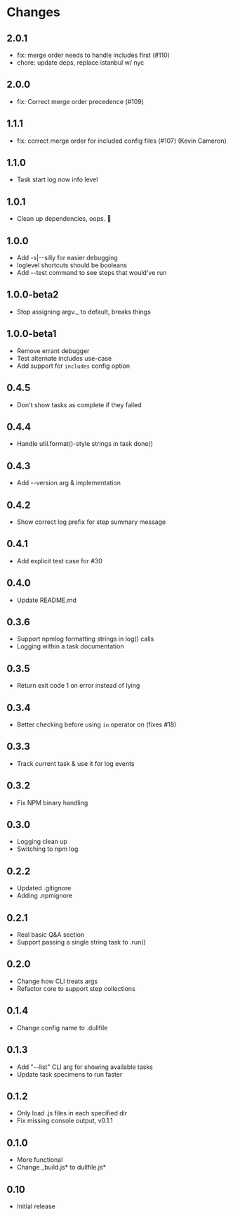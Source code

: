# Changes

## 2.0.1

- fix: merge order needs to handle includes first (#110)
- chore: update deps, replace istanbul w/ nyc

## 2.0.0

- fix: Correct merge order precedence (#109)

## 1.1.1

- fix: correct merge order for included config files (#107) (Kevin Cameron)

## 1.1.0

- Task start log now info level

## 1.0.1

- Clean up dependencies, oops. :construction:

## 1.0.0

- Add -s|--silly for easier debugging
- loglevel shortcuts should be booleans
- Add --test command to see steps that would've run

## 1.0.0-beta2

- Stop assigning argv._ to default, breaks things

## 1.0.0-beta1

- Remove errant debugger
- Test alternate includes use-case
- Add support for `includes` config option

## 0.4.5

- Don't show tasks as complete if they failed

## 0.4.4

- Handle util.format()-style strings in task done()

## 0.4.3

- Add --version arg & implementation

## 0.4.2

- Show correct log prefix for step summary message

## 0.4.1

- Add explicit test case for #30

## 0.4.0

- Update README.md

## 0.3.6

- Support npmlog formatting strings in log() calls
- Logging within a task documentation

## 0.3.5

- Return exit code 1 on error instead of lying

## 0.3.4

- Better checking before using `in` operator on (fixes #18)

## 0.3.3

- Track current task & use it for log events

## 0.3.2

- Fix NPM binary handling

## 0.3.0

- Logging clean up
- Switching to npm log

## 0.2.2

- Updated .gitignore
- Adding .npmignore

## 0.2.1

- Real basic Q&A section
- Support passing a single string task to .run()

## 0.2.0

- Change how CLI treats args
- Refactor core to support step collections

## 0.1.4

- Change config name to .dullfile

## 0.1.3

- Add "--list" CLI arg for showing available tasks
- Update task specimens to run faster

## 0.1.2

- Only load .js files in each specified dir
- Fix missing console output, v0.1.1

## 0.1.0

- More functional
- Change _build.js* to dullfile.js*

## 0.10

- Initial release
